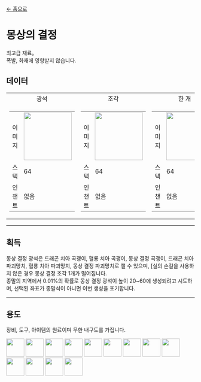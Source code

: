 [← 홈으로](../)
# 몽상의 결정
최고급 재료。  
폭발, 화재에 영향받지 않습니다.

## 데이터
<table>
    <tr>
        <td align="center">광석</td>
        <td align="center">조각</td>
        <td align="center">한 개</td>
    </tr>
    <tr>
        <td>
            <table>
                <tr><td align="end">이미지</td><td><img src="https://i.imgur.com/5JcMq75.png" width="128"/></td></tr>
                <tr><td align="end">스택</td><td>64</td></tr>
                <tr><td align="end">인챈트</td><td>없음</td></tr>
            </table>
        </td>
        <td>
            <table>
                <tr><td align="end">이미지</td><td><img src="https://i.imgur.com/VNWujqZ.png" width="128"/></td></tr>
                <tr><td align="end">스택</td><td>64</td></tr>
                <tr><td align="end">인챈트</td><td>없음</td></tr>
            </table>
        </td>
        <td>
            <table>
                <tr><td align="end">이미지</td><td><img src="https://i.imgur.com/pivPa8U.png" width="128"/></td></tr>
                <tr><td align="end">스택</td><td>64</td></tr>
                <tr><td align="end">인챈트</td><td>없음</td></tr>
            </table>
        </td>
    </tr>
</table>

---

## 획득

몽상 결정 광석은 드래곤 치아 곡괭이, 혈룡 치아 곡괭이, 몽상 결정 곡괭이, 드래곤 치아 파괴망치, 혈룡 치아 파괴망치, 몽상 결정 파괴망치로 캘 수 있으며, [실의 손길을 사용하지 않은 경우 몽상 결정 조각 1개가 떨어집니다.  
종말의 지역에서 0.01%의 확률로 몽상 결정 광석이 높이 20~60에 생성되려고 시도하며, 선택된 좌표가 종말석이 아니면 이번 생성을 포기합니다.  

---

## 용도
장비, 도구, 아이템의 원료이며 무한 내구도를 가집니다.  

<a href="fast_break_magic_wand.md"><img src="https://i.imgur.com/4tg5NLb.png" width="48"/></a>
<a href="fast_fill_magic_wand.md"><img src="https://i.imgur.com/4wVjMpa.png" width="48"/></a>
<a href="pickaxe.md"><img src="https://i.imgur.com/lHvmvzX.png" width="48"/></a>
<a href="axe.md"><img src="https://i.imgur.com/1xabTbw.png" width="48"/></a>
<a href="bow.md"><img src="https://i.imgur.com/OpjZs4m.gif" width="48"/></a>
<a href="crossbow.md"><img src="https://i.imgur.com/MtEHX9B.gif" width="48"/></a>
<a href="sword.md"><img src="https://i.imgur.com/RV6EYFJ.png" width="48"/></a>
<a href="shovel.md"><img src="https://i.imgur.com/XzjEE1W.png" width="48"/></a>
<a href="hoe.md"><img src="https://i.imgur.com/v7lJRQe.png" width="48"/></a>
<a href="helmet.md"><img src="https://i.imgur.com/3TUXrLd.png" width="48"/></a>
<a href="chestplate.md"><img src="https://i.imgur.com/CKid2Sf.png" width="48"/></a>
<a href="leggings.md"><img src="https://i.imgur.com/IdCbNxt.png" width="48"/></a>
<a href="boots.md"><img src="https://i.imgur.com/JZu4crW.png" width="48"/></a>
